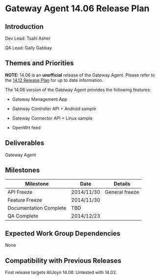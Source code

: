 # Gateway Agent 14.06 Release Plan

## Introduction

Dev Lead: Tsahi Asher

QA Lead: Gally Gabbay

## Themes and Priorities

**NOTE:** 14.06 is an **__unofficial__** release of the Gateway Agent. Please refer to the [14.12 Release Plan](gateway/gateway_14.12_release_plan) for up to date information.

The 14.06 version of the Gateway Agent provides the following features:

*  Gateway Management App

*  Gateway Controller API + Android sample

*  Gateway Connector API + Linux sample

*  OpenWrt feed

## Deliverables

Gateway Agent

## Milestones

 | Milestone              | Date       | Details        | 
 | ---------              | ----       | -------        | 
 | API Freeze             | 2014/11/30 | General freeze | 
 | Feature Freeze         | 2014/11/30 |                | 
 | Documentation Complete | TBD        |                | 
 | QA Complete            | 2014/12/23 |                | 

## Expected Work Group Dependencies

None

## Compatibility with Previous Releases

First release targets AllJoyn 14.06. Untested with 14.02.
